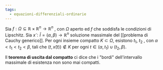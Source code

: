 ```yaml
---
tags:
  - equazioni-differenziali-ordinarie
---
```

Sia $f : \Omega ⊆ \mathbb{R} × \mathbb{R}^n → \mathbb{R}^n$ , con $\Omega$ aperto ed $f$ che soddisfa le condizioni
di Lipschitz. Sia $x̃ : \tilde{I} = (α, β) → \mathbb{R}^n$ soluzione massimale del [[problema di Cauchy generico]]. Per ogni insieme compatto $K ⊂ \Omega$, esistono $t_1$, $t_2$ , con $α < t_1 < t_2 < β$, tali che $(t, x̃(t)) \notin K$ per ogni $t ∈ (α, t_1) ∪ (t_2 , β)$.

Il **teorema di uscita dal compatto** ci dice che i "bordi" dell'intervallo massimale di esistenza non sono mai compatti.